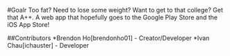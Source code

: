 #Goalr
Too fat? Need to lose some weight? Want to get to that college? Get that A++.
A web app that hopefully goes to the Google Play Store and the iOS App Store!

##Contributors
*Brendon Ho[brendonho01] - Creator/Developer
*Ivan Chau[ichauster] - Developer

